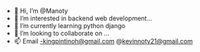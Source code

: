 - 👋 Hi, I’m @Manoty
- 👀 I’m interested in backend web development...
- 🌱 I’m currently learning python django
- 💞️ I’m looking to collaborate on ...
- 📫 Email -kingpintinoh@gmail.com
@kevinnoty21@gmail.com
<!---
Manoty/Manoty is a ✨ special ✨ repository because its `README.md` (this file) appears on your GitHub profile.
You can click the Preview link to take a look at your changes.
--->
